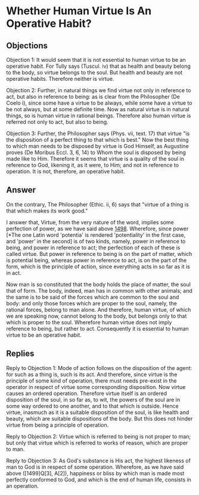 # Whether Human Virtue Is An Operative Habit?

## Objections

Objection 1: It would seem that it is not essential to human virtue to be an operative habit. For Tully says (Tuscul. iv) that as health and beauty belong to the body, so virtue belongs to the soul. But health and beauty are not operative habits. Therefore neither is virtue.

Objection 2: Further, in natural things we find virtue not only in reference to act, but also in reference to being: as is clear from the Philosopher (De Coelo i), since some have a virtue to be always, while some have a virtue to be not always, but at some definite time. Now as natural virtue is in natural things, so is human virtue in rational beings. Therefore also human virtue is referred not only to act, but also to being.

Objection 3: Further, the Philosopher says (Phys. vii, text. 17) that virtue "is the disposition of a perfect thing to that which is best." Now the best thing to which man needs to be disposed by virtue is God Himself, as Augustine proves (De Moribus Eccl. 3, 6, 14) to Whom the soul is disposed by being made like to Him. Therefore it seems that virtue is a quality of the soul in reference to God, likening it, as it were, to Him; and not in reference to operation. It is not, therefore, an operative habit.

## Answer

On the contrary, The Philosopher (Ethic. ii, 6) says that "virtue of a thing is that which makes its work good."

I answer that, Virtue, from the very nature of the word, implies some perfection of power, as we have said above [1498](A[1]). Wherefore, since power [*The one Latin word 'potentia' is rendered 'potentiality' in the first case, and 'power' in the second] is of two kinds, namely, power in reference to being, and power in reference to act; the perfection of each of these is called virtue. But power in reference to being is on the part of matter, which is potential being, whereas power in reference to act, is on the part of the form, which is the principle of action, since everything acts in so far as it is in act.

Now man is so constituted that the body holds the place of matter, the soul that of form. The body, indeed, man has in common with other animals; and the same is to be said of the forces which are common to the soul and body: and only those forces which are proper to the soul, namely, the rational forces, belong to man alone. And therefore, human virtue, of which we are speaking now, cannot belong to the body, but belongs only to that which is proper to the soul. Wherefore human virtue does not imply reference to being, but rather to act. Consequently it is essential to human virtue to be an operative habit.

## Replies

Reply to Objection 1: Mode of action follows on the disposition of the agent: for such as a thing is, such is its act. And therefore, since virtue is the principle of some kind of operation, there must needs pre-exist in the operator in respect of virtue some corresponding disposition. Now virtue causes an ordered operation. Therefore virtue itself is an ordered disposition of the soul, in so far as, to wit, the powers of the soul are in some way ordered to one another, and to that which is outside. Hence virtue, inasmuch as it is a suitable disposition of the soul, is like health and beauty, which are suitable dispositions of the body. But this does not hinder virtue from being a principle of operation.

Reply to Objection 2: Virtue which is referred to being is not proper to man; but only that virtue which is referred to works of reason, which are proper to man.

Reply to Objection 3: As God's substance is His act, the highest likeness of man to God is in respect of some operation. Wherefore, as we have said above ([1499]Q[3], A[2]), happiness or bliss by which man is made most perfectly conformed to God, and which is the end of human life, consists in an operation.